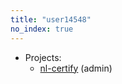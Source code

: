 ```yaml
---
title: "user14548"
no_index: true
---
```


* Projects:
  * [nl-certify](/projects/nl-certify/) (admin)
